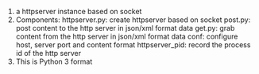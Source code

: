 1. a httpserver instance based on socket
2. Components: 
   httpserver.py: create httpserver based on socket
   post.py: post content to the http server in json/xml format data
   get.py: grab content from the http server in json/xml format data
   conf: configure host, server port and content format
   httpserver_pid: record the process id of the http server
3. This is Python 3 format
